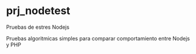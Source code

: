 # prj_nodetest
Pruebas de estres Nodejs

Pruebas algoritmicas simples para comparar comportamiento entre Nodejs y PHP
